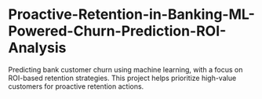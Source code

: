 # Proactive-Retention-in-Banking-ML-Powered-Churn-Prediction-ROI-Analysis
Predicting bank customer churn using machine learning, with a focus on ROI-based retention strategies. This project helps prioritize high-value customers for proactive retention actions.
